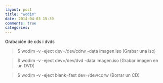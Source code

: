 ```yaml
---
layout: post
title: "wodim"
date: 2014-04-03 15:39
comments: true
categories: 
---
```

Grabación de cds i dvds 

>$ wodim -v -eject dev=/dev/cdrw -data imagen.iso  (Grabar una iso) 

>$ wodim -v -eject dev=/dev/dvd -data imagen.iso  (Grabar imagen en un DVD) 

>$ wodim -v -eject blank=fast dev=/dev/cdrw  (Borrar un CD)

